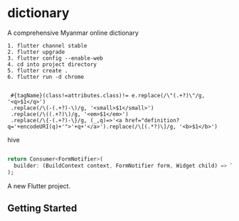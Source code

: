 # dictionary

A comprehensive Myanmar online dictionary

```shell
1. flutter channel stable
2. flutter upgrade
3. flutter config --enable-web
4. cd into project directory
5. flutter create .
6. flutter run -d chrome
```

```pug

 #{tagName}(class!=attributes.class)!= e.replace(/\"(.+?)\"/g, '<q>$1</q>')
 .replace(/\(-(.+?)-\)/g, '<small>$1</small>')
 .replace(/\((.+?)\)/g, '<em>$1</em>')
 .replace(/\{-(.+?)-\}/g, (_,q)=>'<a href="definition?q='+encodeURI(q)+'">'+q+'</a>').replace(/\[(.*?)\]/g, '<b>$1</b>')

```

hive

```dart

return Consumer<FormNotifier>(
  builder: (BuildContext context, FormNotifier form, Widget child) => Text(??)
);

```


A new Flutter project.

## Getting Started
